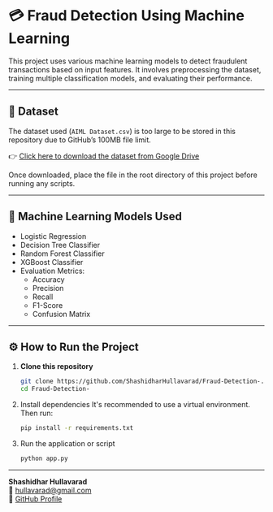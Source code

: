 # 💳 Fraud Detection Using Machine Learning

This project uses various machine learning models to detect fraudulent transactions based on input features. It involves preprocessing the dataset, training multiple classification models, and evaluating their performance.

---

## 📁 Dataset

The dataset used (`AIML Dataset.csv`) is too large to be stored in this repository due to GitHub’s 100MB file limit.

👉 [Click here to download the dataset from Google Drive](https://drive.google.com/file/d/1BU6VH4KUt6eKFB246calzgy5KT-vgSOA/view?usp=drive_link)

Once downloaded, place the file in the root directory of this project before running any scripts.

---

## 🧠 Machine Learning Models Used

- Logistic Regression
- Decision Tree Classifier
- Random Forest Classifier
- XGBoost Classifier
- Evaluation Metrics:
  - Accuracy
  - Precision
  - Recall
  - F1-Score
  - Confusion Matrix

---

## ⚙️ How to Run the Project

1. **Clone this repository**  
   ```bash
   git clone https://github.com/ShashidharHullavarad/Fraud-Detection-.git
   cd Fraud-Detection-
   ```
2. Install dependencies
It's recommended to use a virtual environment. Then run:
   ```bash
   pip install -r requirements.txt
   ```
3. Run the application or script
   ```bash
   python app.py
   ```
---

**Shashidhar Hullavarad**  
📧 [hullavarad@gmail.com](mailto:hullavarad@gmail.com)  
🔗 [GitHub Profile](https://github.com/ShashidharHullavarad)

